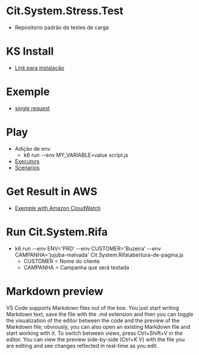 # Cit.System.Stress.Test
 - Repositorio padrão de testes de carga


# KS Install
 - [Link para instalação](https://k6.io/docs/get-started/installation/)

# Exemple
 - [single request](https://k6.io/docs/examples/single-request/)

# Play
 - Adição de env
    - k6 run --env MY_VARIABLE=value script.js
 - [Executors](https://k6.io/docs/using-k6/scenarios/executors/)
 - [Scenarios](https://k6.io/docs/using-k6/scenarios/)

# Get Result in AWS
 - [Exemple with Amazon CloudWatch](https://grafana.com/blog/2023/04/11/how-to-visualize-load-testing-results/)


 # Run Cit.System.Rifa
   -  k6 run --env ENV='PRD' --env CUSTOMER='Buzeira' --env CAMPANHA='jujuba-malvada'  Cit.System.Rifa\abertura-de-pagina.js
      - CUSTOMER = Nome do cliente 
      - CAMPANHA = Campanha que será testada

# Markdown preview
VS Code supports Markdown files out of the box. You just start writing Markdown text, save the file with the .md extension and then you can toggle the visualization of the editor between the code and the preview of the Markdown file; obviously, you can also open an existing Markdown file and start working with it. To switch between views, press Ctrl+Shift+V in the editor. You can view the preview side-by-side (Ctrl+K V) with the file you are editing and see changes reflected in real-time as you edit.